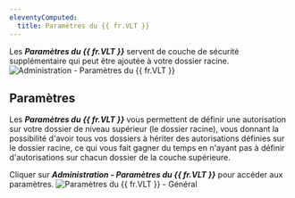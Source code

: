 ```yaml
---
eleventyComputed:
  title: Paramètres du {{ fr.VLT }}
---
```

Les ***Paramètres du {{ fr.VLT }}*** servent de couche de sécurité supplémentaire qui peut être ajoutée à votre dossier racine.  
![Administration - Paramètres du {{ fr.VLT }}](https://webdevolutions.azureedge.net/docs/fr/rdm/mac/clip4144.png) 

## Paramètres 

Les ***Paramètres du {{ fr.VLT }}*** vous permettent de définir une autorisation sur votre dossier de niveau supérieur (le dossier racine), vous donnant la possibilité d'avoir tous vos dossiers à hériter des autorisations définies sur le dossier racine, ce qui vous fait gagner du temps en n'ayant pas à définir d'autorisations sur chacun dossier de la couche supérieure.  

Cliquer sur ***Administration - Paramètres du {{ fr.VLT }}*** pour accéder aux paramètres. 
![Paramètres du {{ fr.VLT }} - Général](https://webdevolutions.azureedge.net/docs/fr/rdm/mac/clip4148.png) 
